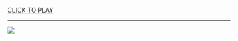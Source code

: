 
<a href="https://premium76.site?title=ragdoll_games_unblocked_at_school&ref=13M">CLICK TO PLAY</a></h3>
<hr>

<a href="https://premium76.site?title=ragdoll_games_unblocked_at_school&ref=13M"><img src="https://clearcache.store/games.png"></a>


